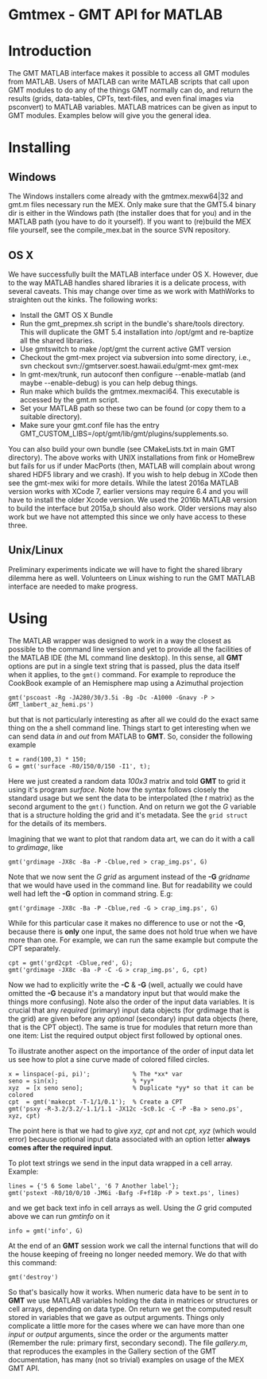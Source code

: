 # Gmtmex - GMT API for MATLAB

# Introduction

The GMT MATLAB interface makes it possible to access all GMT modules from MATLAB. Users of MATLAB can write MATLAB scripts
that call upon GMT modules to do any of the things GMT normally can do, and return the results (grids, data-tables, CPTs,
text-files, and even final images via psconvert) to MATLAB variables. MATLAB matrices can be given as input to GMT modules.
Examples below will give you the general idea.

# Installing

## Windows

The Windows installers come already with the gmtmex.mexw64|32 and gmt.m files necessary run the MEX. Only make sure that the
GMT5.4 binary dir is either in the Windows path (the installer does that for you) and in the MATLAB path (you have to do it
yourself). If you want to (re)build the MEX file yourself, see the compile_mex.bat in the source SVN repository.

## OS X

We have successfully built the MATLAB interface under OS X. However, due to the way MATLAB handles shared libraries it is a
delicate process, with several caveats. This may change over time as we work with MathWorks to straighten out the kinks.
The following works:

 * Install the GMT OS X Bundle
 * Run the gmt_prepmex.sh script in the bundle's share/tools directory.  This will duplicate
   the GMT 5.4 installation into /opt/gmt and re-baptize all the shared libraries.
 * Use gmtswitch to make /opt/gmt the current active GMT version
 * Checkout the gmt-mex project via subversion into some directory, i.e.,
   svn checkout svn://gmtserver.soest.hawaii.edu/gmt-mex gmt-mex
 * In gmt-mex/trunk, run autoconf then configure --enable-matlab (and maybe --enable-debug) is you
   can help debug things.
 * Run make which builds the gmtmex.mexmaci64.  This executable is accessed by the gmt.m script.
 * Set your MATLAB path so these two can be found (or copy them to a suitable directory).
 * Make sure your gmt.conf file has the entry GMT_CUSTOM_LIBS=/opt/gmt/lib/gmt/plugins/supplements.so.

You can also build your own bundle (see CMakeLists.txt in main GMT directory).  The above works
with UNIX installations from fink or HomeBrew but fails for us if under MacPorts (then, MATLAB
will complain about wrong shared HDF5 library and we crash).
If you wish to help debug in XCode then see the gmt-mex wiki for more details.  While the latest
2016a MATLAB version works with XCode 7, earlier versions may require 6.4 and you will have 
to install the older Xcode version.
We used the 2016b MATLAB version to build the interface but 2015a,b should also work.  Older
versions may also work but we have not attempted this since we only have access to these three.

## Unix/Linux

Preliminary experiments indicate we will have to fight the shared library dilemma here as well.
Volunteers on Linux wishing to run the GMT MATLAB interface are needed to make progress.

# Using

The MATLAB wrapper was designed to work in a way the closest as possible to the command line version
and yet to provide all the facilities of the MATLAB IDE (the ML command line desktop). In this sense,
all **GMT** options are put in a single text string that is passed, plus the data itself when it applies,
to the ``gmt()`` command. For example to reproduce the CookBook example of an Hemisphere map using a
Azimuthal projection

    gmt('pscoast -Rg -JA280/30/3.5i -Bg -Dc -A1000 -Gnavy -P > GMT_lambert_az_hemi.ps')

but that is not particularly interesting as after all we could do the exact same thing on the a shell
command line. Things start to get interesting when we can send data *in* and *out* from MATLAB to
**GMT**. So, consider the following example

    t = rand(100,3) * 150;
    G = gmt('surface -R0/150/0/150 -I1', t);

Here we just created a random data *100x3* matrix and told **GMT** to grid it using it's program
*surface*. Note how the syntax follows closely the standard usage but we sent the data to be
interpolated (the *t* matrix) as the second argument to the ``gmt()`` function. And on return we
got the *G* variable that is a structure holding the grid and it's metadata. See the 
``grid struct`` for the details of its members.

Imagining that we want to plot that random data art, we can do it with a call to *grdimage*, like

    gmt('grdimage -JX8c -Ba -P -Cblue,red > crap_img.ps', G)

Note that we now sent the *G grid* as argument instead of the **-G** *gridname* that we would have
used in the command line. But for readability we could well had left the **-G** option in command string. E.g:

    gmt('grdimage -JX8c -Ba -P -Cblue,red -G > crap_img.ps', G)

While for this particular case it makes no difference to use or not the **-G**, because there is **only**
one input, the same does not hold true when we have more than one. For example, we can run the same example
but compute the CPT separately.

    cpt = gmt('grd2cpt -Cblue,red', G);
    gmt('grdimage -JX8c -Ba -P -C -G > crap_img.ps', G, cpt)

Now we had to explicitly write the **-C** & **-G** (well, actually we could have omitted the **-G** because
it's a mandatory input but that would make the things more confusing). Note also the order of the input data variables.
It is crucial that any *required* (primary) input data objects (for grdimage that is the grid) are given before
any *optional* (secondary) input data objects (here, that is the CPT object).  The same is true for modules that
return more than one item: List the required output object first followed by optional ones.

To illustrate another aspect on the importance of the order of input data let us see how to plot a sine curve
made of colored filled circles.

    x = linspace(-pi, pi)';            % The *xx* var
    seno = sin(x);                     % *yy*
    xyz  = [x seno seno];              % Duplicate *yy* so that it can be colored
    cpt  = gmt('makecpt -T-1/1/0.1');  % Create a CPT
    gmt('psxy -R-3.2/3.2/-1.1/1.1 -JX12c -Sc0.1c -C -P -Ba > seno.ps', xyz, cpt)

The point here is that we had to give *xyz, cpt* and not *cpt, xyz* (which would error) because optional input data
associated with an option letter **always comes after the required input**.

To plot text strings we send in the input data wrapped in a cell array. Example:

    lines = {'5 6 Some label', '6 7 Another label'};
    gmt('pstext -R0/10/0/10 -JM6i -Bafg -F+f18p -P > text.ps', lines)

and we get back text info in cell arrays as well. Using the *G* grid computed above we can run *gmtinfo* on it

    info = gmt('info', G)
     
At the end of an **GMT** session work we call the internal functions that will do the house keeping of
freeing no longer needed memory. We do that with this command:

    gmt('destroy')


So that's basically how it works. When numeric data have to be sent *in* to **GMT** we use
MATLAB variables holding the data in matrices or structures or cell arrays, depending on data type. On
return we get the computed result stored in variables that we gave as output arguments.
Things only complicate a little more for the cases where we can have more than one *input* or
*output* arguments, since the order or the arguments matter (Remember the rule: primary first, secondary second).
The file *gallery.m*, that reproduces the examples in the Gallery section of the GMT
documentation, has many (not so trivial) examples on usage of the MEX GMT API.
